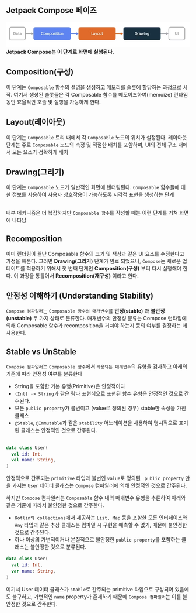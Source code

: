 ## Jetpack Compose 페이즈
 ![alt text](<image/compose stable.png>)
**Jetpack Compose는 이 단계로 화면에 실행된다.**
## Composition(구성)
이 단계는 ```Composable``` 함수의 설명을 생성하고 메모리를 슬롯에 할당하는 과정으로 시작. 여기서 생성된 슬롯들은 각 Composable 함수를 메모이즈하여(memoize) 런타임 동안 효율적인 호출 및 실행을 가능하게 한다.
## Layout(레이아웃)
이 단계는 ```Composable``` 트리 내에서 각 ```Composable``` 노드의 위치가 설정된다. 레이아웃 단계는 주로 ```Composable``` 노드의 측정 및 적절한 배치를 포함하며, UI의 전체 구조 내에서 모든 요소가 정확하게 배치

## Drawing(그리기)
이 단계는 ```Composable``` 노드가 일반적인 화면에 렌더링된다. ```Composable``` 함수들에 대한 정보를 사용하여 사용자 상호작용이 가능하도록 시각적 표현을 생성하는 단계

##
내부 메커니즘은 더 복잡하지만 ```Composable 함수```를 작성할 때는 이런 단계를 거쳐 화면에 나타남
## Recomposition
 이미 렌더링이 끝난 Composabla 함수의 크기 및 색상과 같은 UI 요소를 수정한다고 가정을 해본다. 그러면 **Drawing(그리기)** 단계가 완료 되었으니, ```Compose```는 새로운 업데이트를 적용하기 위해서 첫 번째 단계인 **Composition(구성)** 부터 다시 실행해야 한다. 이 과정을 통틀어서 **Recomposition(재구성)** 이라고 한다.

## 안정성 이해하기 (Understanding Stability)
```Compose 컴파일러```는 ```Composable 함수의 매개변수```를 **안정(stable)** 과 **불안정(unstable)** 두 가지 상태로 분류한다.
매개변수의 안정성 분류는 Compose 런타임에 의해 Composable 함수가 recomposition을 거쳐야 하는지 등의 여부를 결정하는 데 사용한다.

## Stable vs UnStable
```Compose 컴파일러```는 ```Composable 함수```에서 ```사용되는 매개변수```의 유형을 검사하고 아래의 기준에 따라 안정성 여부를 분류한다

+ String을 포함한 기본 유형(Primitive)은 안정적이다
+ ```(Int) -> String```과 같은 람다 표현식으로 표현된 함수 유형은 안정적인 것으로 간주된다.
+ 모든 ```public property```가 불변이고 (value로 정의된 경우) stable한 속성을 가진 클래스
+ ```@Stable```, ```@Immutable```과 같은 ```stability``` 어노테이션을 사용하여 명시적으로 표기된 클래스는 안정적인 것으로 간주된다.

##
```kotlin
data class User(
  val id: Int,
  val name: String,
)
```
안정적으로 간주되는 ```primitive``` 타입과 불변인 ```value```로 정의된 ``` public property``` 만을 가지는 ```User``` 데이터 클래스는 ```Compose``` 컴파일러에 의해 안정적인 것으로 간주된다.

하지만 ```Compose``` 컴파일러는 ```Composable``` 함수 내의 매개변수 유형을 추론하여 아래와 같은 기준에 따라서 불안정한 것으로 간주한다.
+ ```Kotlin의 collections```에서 제공하는 ```List, Map``` 등을 포함한 모든 인터페이스와 ```Any``` 타입과 같은 추상 클래스는 컴파일 시 구현을 예측할 수 없기, 때문에 불안정한 것으로 간주된다.
+ 하나 이상의 가변적이거나 본질적으로 불안정한 ```public property```를 포함하는 클래스는 불안정한 것으로 분류된다.

```kotlin
data class User(
  val id: Int,
  var name: String,
)
```
여기서 User 데이터 클래스가 ```stable```로 간주되는 primitive 타입으로 구성되어 있음에도 불구하고, 가변적인 ```name``` property가 존재하기 때문에 ```Compose 컴파일러```는 이를 불안정한 것으로 간주한다.